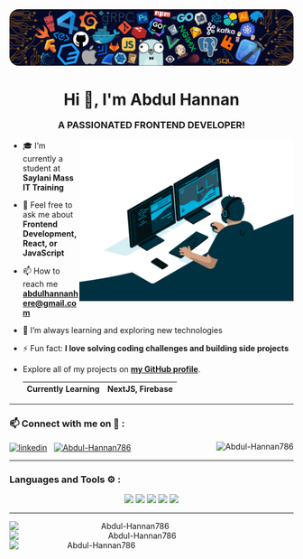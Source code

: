 <img alt="Coding" style="border-radius: 16px;" src="./images/background.png">
<h1 align="center">Hi 👋, I'm Abdul Hannan</h1>

<h3 align="center" style="margin-top: 4px;">A PASSIONATED FRONTEND DEVELOPER!</h3>

<img align="right" alt="Coding" width="380" src="./images/side.gif">

- 🎓 I’m currently a student at **Saylani Mass IT Training**

- 💬 Feel free to ask me about **Frontend Development, React, or JavaScript**

- 📫 How to reach me **abdulhannanhere@gmail.com**

- 🌱 I’m always learning and exploring new technologies

- ⚡ Fun fact: **I love solving coding challenges and building side projects**

- Explore all of my projects on **[my GitHub profile](https://github.com/Abdul-Hannan786)**.

  | Currently Learning | NextJS, Firebase |
  | ------------------ | ---------------- |

<hr>
<h3 align="left">📫 Connect with me on 🔗 :</h3>

<p align="left">
	<a href="https://www.linkedin.com/in/AbdulHannanjs" target="blank"><img align="center"
			src="https://skillicons.dev/icons?i=linkedin" height="50" width="50" alt="linkedin" /></a>
	<a href="https://www.instagram.com/abdulhannanhere_05/" target="blank" style="padding:8px"><img align="center"
			src="https://skillicons.dev/icons?i=instagram" alt="Abdul-Hannan786" height="50" width="50" /></a>
	<img src="https://komarev.com/ghpvc/?username=shehza-d&label=Profile%20views&color=11eb11&style=for-the-badge"
		alt="Abdul-Hannan786" align="right" />
</p>

<hr>

<h3 align="left">Languages and Tools ⚙️ : </h3>

<p align='center'>
    <img src="https://skillicons.dev/icons?i=git,github,vscode,html" />
    <img src="https://skillicons.dev/icons?i=js,css,nextjs,tailwind" />
    <img src="https://skillicons.dev/icons?i=bootstrap,react,ts" />
    <img src="https://skillicons.dev/icons?i=vercel" />
    <img src="https://skillicons.dev/icons?i=firebase" />
</p>

<hr>

<p align="center" style="display: flex; flex-wrap: wrap; justify-content: space-between;">

  <img src="https://github-readme-stats.vercel.app/api?username=Abdul-Hannan786&show_icons=true&theme=github_dark" alt="Abdul-Hannan786" style="width: 430px" />
  &nbsp;
  <img src="https://github-readme-streak-stats.herokuapp.com/?user=Abdul-Hannan786&theme=github-dark-blue" alt="Abdul-Hannan786" style="width: 455px" />
  &nbsp;
  <img src="https://github-readme-stats.vercel.app/api/top-langs?username=Abdul-Hannan786&show_icons=true&locale=en&layout=compact&theme=github_dark" alt="Abdul-Hannan786" style=" width: 310px" />
</p>


